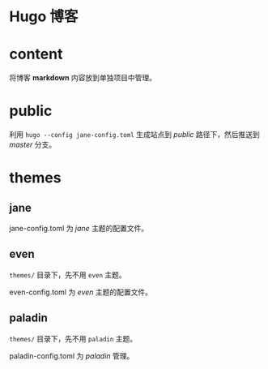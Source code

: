 # Hugo 博客

# content

将博客 **markdown** 内容放到单独项目中管理。

# public

利用 `hugo --config jane-config.toml` 生成站点到 *public* 路径下，然后推送到 *master* 分支。

# themes

## jane

jane-config.toml 为 *jane* 主题的配置文件。

## even

`themes/` 目录下，先不用 `even` 主题。

even-config.toml 为 *even* 主题的配置文件。

## paladin

`themes/` 目录下，先不用 `paladin` 主题。

paladin-config.toml 为 *paladin* 管理。

